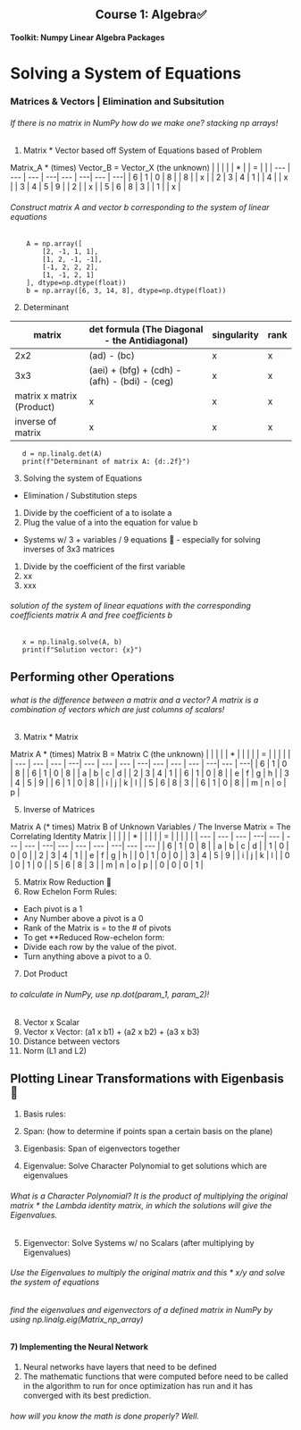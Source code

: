 <h2 align="center"> Course 1: Algebra✅ </h2>

#### Toolkit: Numpy Linear Algebra Packages

# Solving a System of Equations
###  Matrices & Vectors | Elimination and Subsitution
###### If there is no matrix in NumPy how do we make one? stacking np arrays!   

1. Matrix * Vector based off System of Equations based of Problem


Matrix_A * (times) Vector_B = Vector_X (the unknown)
|  |  |    | |  *  | |  =  | |
| --- | --- | --- | ---| --- | ---| --- | ---|
| 6  | 1  | 0  | 8  |   | 8  |   | x  |
| 2  | 3  | 4  | 1 |   | 4  |   | x  |
| 3  | 4  | 5 | 9 |   | 2  |   | x  |
| 5  | 6 | 8 | 3  |   | 1  |   | x  |


###### Construct matrix A and vector b corresponding to the system of linear equations

        A = np.array([     
            [2, -1, 1, 1],
            [1, 2, -1, -1],
            [-1, 2, 2, 2],
            [1, -1, 2, 1]    
        ], dtype=np.dtype(float)) 
        b = np.array([6, 3, 14, 8], dtype=np.dtype(float))
        


2. Determinant

| matrix | det formula (The Diagonal - the Antidiagonal) | singularity | rank |
| --- | --- |  --- | --- |
| 2x2  | (ad) - (bc) | x | x |
| 3x3 | (aei) + (bfg) + (cdh) - (afh) - (bdi) - (ceg) | x  | x |
| matrix x matrix (Product) | x | x | x |
| inverse of matrix| x | x  | x |

       d = np.linalg.det(A)
       print(f"Determinant of matrix A: {d:.2f}")




3. Solving the system of Equations
* Elimination / Substitution steps
1. Divide by the coefficient of a to isolate a
2. Plug the value of a into the equation for value b
  
* Systems w/ 3 + variables / 9 equations 🔴 - especially for solving inverses of 3x3 matrices
1. Divide by the coefficient of the first variable
2. xx
3. xxx

###### solution of the system of linear equations with the corresponding coefficients matrix A and free coefficients b

       x = np.linalg.solve(A, b)
       print(f"Solution vector: {x}")

## Performing other Operations

###### what is the difference between a matrix and a vector? A matrix is a combination of vectors which are just columns of scalars!

3. Matrix * Matrix

Matrix A * (times) Matrix B = Matrix C (the unknown)
| |  |    | | *  |  |    |  |  | = |    | |  | |
| --- | --- | --- | ---| --- | --- | --- | ---|  --- | --- | --- | ---| --- | ---|
| 6  | 1  | 0  | 8  |  | 6  | 1  | 0  | 8  | | a  | b  | c  | d  |
| 2  | 3  | 4  | 1 |  | 6  | 1  | 0  | 8  | | e  | f  | g  | h |
| 3  | 4  | 5 | 9 | | 6  | 1  | 0  | 8  |  | i  | j  | k | l |
| 5  | 6 | 8 | 3  | | 6  | 1  | 0  | 8  |  | m  | n | o | p  |


5. Inverse of Matrices

Matrix A (* times) Matrix B of Unknown Variables / The Inverse Matrix = The Correlating Identity Matrix
|  |  |    | | * |  |    | |  | = |    | |  |  |
| --- | --- | --- | ---| --- | --- | --- | ---| --- | --- | --- | ---| --- | --- |
| 6  | 1  | 0  | 8  |  |  a  | b  | c  | d  |  | 1  | 0  | 0  | 0  |
| 2  | 3  | 4  | 1 |  | e  | f  | g  | h |  | 0  | 1 | 0  | 0 |
| 3  | 4  | 5 | 9 | | i  | j  | k | l | | 0  | 0  | 1 | 0 |
| 5  | 6 | 8 | 3  | | m  | n | o | p  | | 0  | 0 | 0 | 1  |

5. Matrix Row Reduction 🔴
6. Row Echelon Form Rules:
* Each pivot is a 1
* Any Number above a pivot is a 0
* Rank of the Matrix is = to the # of pivots
* To get **Reduced Row-echelon form:
* Divide each row by the value of the pivot.
* Turn anything above a pivot to a 0.
7. Dot Product
###### to calculate in NumPy, use np.dot(param_1, param_2)!
8. Vector x Scalar
9. Vector x Vector: (a1 x b1) + (a2 x b2) + (a3 x b3)
10. Distance between vectors
11. Norm (L1 and L2)

## Plotting Linear Transformations with Eigenbasis 🔴
1. Basis rules:

2. Span: (how to determine if points span a certain basis on the plane)

3. Eigenbasis: Span of eigenvectors together

4. Eigenvalue: Solve Character Polynomial to get solutions which are eigenvalues
###### What is a Character Polynomial? It is the product of multiplying the original matrix * the Lambda identity matrix, in which the solutions will give the Eigenvalues.
5. Eigenvector: Solve Systems w/ no Scalars (after multiplying by Eigenvalues)
###### Use the Eigenvalues to multiply the original matrix and this * x/y and solve the system of equations
###### find the eigenvalues and eigenvectors of a defined matrix in NumPy by using np.linalg.eig(Matrix_np_array)

#### 7) Implementing the Neural Network
1. Neural networks have layers that need to be defined
2. The mathematic functions that were computed before need to be called in the algorithm to run for once optimization has run and it has converged with its best prediction.
###### how will you know the math is done properly? Well. 